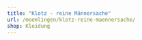 ```yaml
---
title: "Klotz - reine Männersache"
url: /moemlingen/klotz-reine-maennersache/
shop: Kleidung
---
```

